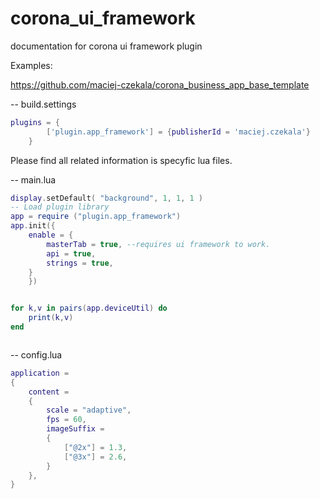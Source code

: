 # corona_ui_framework
documentation for corona ui framework plugin

Examples:

https://github.com/maciej-czekala/corona_business_app_base_template


-- build.settings
``````lua
plugins = {  
        ['plugin.app_framework'] = {publisherId = 'maciej.czekala'}
    }
``````


Please find all related information is specyfic lua files.

-- main.lua
``````lua
display.setDefault( "background", 1, 1, 1 )
-- Load plugin library
app = require ("plugin.app_framework")
app.init({
	enable = {
		masterTab = true, --requires ui framework to work.
		api = true,
		strings = true,
	}
	})


for k,v in pairs(app.deviceUtil) do
    print(k,v)
end



``````

-- config.lua
``````lua
application = 
{
	content = 
	{
		scale = "adaptive",
		fps = 60,
		imageSuffix =
		{
			["@2x"] = 1.3,
			["@3x"] = 2.6,
		}
	},
}
``````
